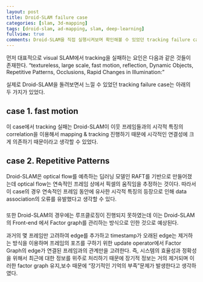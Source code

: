 ```yaml
---
layout: post
title: Droid-SLAM failure case
categories: [slam, 3d-mapping]
tags: [droid-slam, ad-mapping, slam, deep-learning]
fullview: true
comments: Droid-SLAM을 직접 실행시켜보며 확인해볼 수 있었던 tracking failure case를 정리하였다.
---
```


먼저 대표적으로 visual SLAM에서 tracking을 실패하는 요인은 다음과 같은 것들이 존재한다. 
“textureless, large scale, fast motion, reflection, Dynamic Objects, Repetitive Patterns, Occlusions, Rapid Changes in Illumination:”

실제로 Droid-SLAM을 돌려보면서 느낄 수 있었던 tracking failure case는 아래의 두 가지가 있었다.

## case 1. fast motion
이 case에서 tracking 실패는 Droid-SLAM이 이웃 프레임들과의 시각적 특징의 correlation을 이용해서 mapping & tracking 진행하기 때문에 시각적인 연결성에 크게 의존하기 때문이라고 생각할 수 있었다.

## case 2. Repetitive Patterns
Droid-SLAM은 optical flow를 예측하는 딥러닝 모델인 RAFT를 기반으로 만들어졌는데 optical flow는 연속적인 프레임 상에서 픽셀의 움직임을 추정하는 것이다. 따라서 이 case의 경우 연속적인 프레임 동안에 유사한 시각적 특징의 등장으로 인해 data association의 오류를 유발했다고 생각할 수 있다.


### 
또한 Droid-SLAM의 경우에는 루프클로징이 진행되지 못하였는데 이는 Droid-SLAM의 Front-end 에서 Factor graph를 관리하는 방식으로 인한 것으로 예상된다. 

과거의 몇 프레임만 고려하여 edge를 추가하고 timestamp가 오래된 edge는 제거하는 방식을 이용하며 프레임의 포즈를 구하기 위한 update operator에서 Factor Graph의 edge가 연결된 프레임과의 관계만을 고려한다. 즉, 시스템의 효율성과 정확성을 위해서 최근에 대한 정보를 위주로 처리하기 때문에 장기적 정보는 거의 제거되며 이러한 factor graph 유지,보수 때문에 “장기적인 기억의 부족”문제가 발생한다고 생각하였다. 
